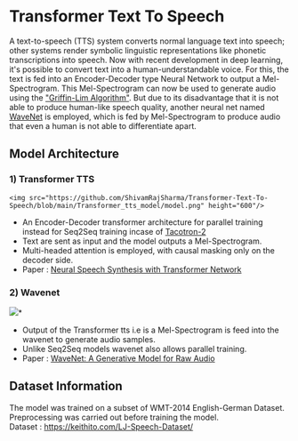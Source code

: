 # Transformer Text To Speech

A text-to-speech (TTS) system converts normal language text into speech; other systems render symbolic linguistic representations like phonetic transcriptions into speech. Now with recent development in deep learning, it's possible to convert text into a human-understandable voice. For this, the text is fed into an Encoder-Decoder type Neural Network to output a Mel-Spectrogram. This Mel-Spectrogram can now be used to generate audio using the ["Griffin-Lim Algorithm"](https://paperswithcode.com/method/griffin-lim-algorithm). But due to its disadvantage that it is not able to produce human-like speech quality, another neural net named [WaveNet](https://deepmind.com/blog/article/wavenet-generative-model-raw-audio) is employed, which is fed by Mel-Spectrogram to produce audio that even a human is not able to differentiate apart.

## Model Architecture

### 1) Transformer TTS
<!-- <p align="center"> -->
    <img src="https://github.com/ShivamRajSharma/Transformer-Text-To-Speech/blob/main/Transformer_tts_model/model.png" height="600"/>
  </p>

  * An Encoder-Decoder transformer architecture for parallel training instead for Seq2Seq training incase of [Tacotron-2](https://github.com/NVIDIA/tacotron2)
  * Text are sent as input and the model outputs a Mel-Spectrogram.
  * Multi-headed attention is employed, with causal masking only on the decoder side.
  * Paper : [Neural Speech Synthesis with Transformer Network](https://arxiv.org/abs/1809.08895)

### 2) Wavenet
  <img src="https://i.stack.imgur.com/t7qkv.png">*
  
  * Output of the Transformer tts i.e is a Mel-Spectrogram is feed into the wavenet to generate audio samples.
  * Unlike Seq2Seq models wavenet also allows parallel training.
  * Paper : [WaveNet: A Generative Model for Raw Audio](https://arxiv.org/abs/1609.03499)
  



## Dataset Information
The model was trained on a subset of WMT-2014 English-German Dataset. Preprocessing was carried out before training the model.</br>
Dataset : https://keithito.com/LJ-Speech-Dataset/
